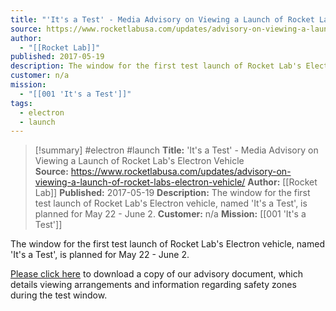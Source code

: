 ```yaml
---
title: "'It's a Test' - Media Advisory on Viewing a Launch of Rocket Lab's Electron Vehicle  "
source: https://www.rocketlabusa.com/updates/advisory-on-viewing-a-launch-of-rocket-labs-electron-vehicle/
author:
  - "[[Rocket Lab]]"
published: 2017-05-19
description: The window for the first test launch of Rocket Lab's Electron vehicle, named 'It's a Test', is planned for May 22 - June 2.
customer: n/a
mission:
  - "[[001 'It's a Test']]"
tags:
  - electron
  - launch
---
```

>[!summary]
#electron #launch
**Title:** 'It's a Test' - Media Advisory on Viewing a Launch of Rocket Lab's Electron Vehicle  
**Source:** https://www.rocketlabusa.com/updates/advisory-on-viewing-a-launch-of-rocket-labs-electron-vehicle/
**Author:** [[Rocket Lab]]
**Published:** 2017-05-19
**Description:** The window for the first test launch of Rocket Lab's Electron vehicle, named 'It's a Test', is planned for May 22 - June 2.
**Customer:** n/a
**Mission:** [[001 'It's a Test']]

The window for the first test launch of Rocket Lab's Electron vehicle, named 'It's a Test', is planned for May 22 - June 2.

[Please click here](https://www.rocketlabusa.com/assets/Uploads/RL-Mediaviewingrestrictions.pdf) to download a copy of our advisory document, which details viewing arrangements and information regarding safety zones during the test window.